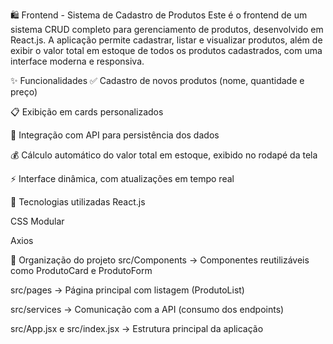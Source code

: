 🛍️ Frontend - Sistema de Cadastro de Produtos
Este é o frontend de um sistema CRUD completo para gerenciamento de produtos, desenvolvido em React.js. A aplicação permite cadastrar, listar e visualizar produtos, além de exibir o valor total em estoque de todos os produtos cadastrados, com uma interface moderna e responsiva.

✨ Funcionalidades
✅ Cadastro de novos produtos (nome, quantidade e preço)

📋 Exibição em cards personalizados

💾 Integração com API para persistência dos dados

💰 Cálculo automático do valor total em estoque, exibido no rodapé da tela

⚡ Interface dinâmica, com atualizações em tempo real


🧪 Tecnologias utilizadas
React.js

CSS Modular

Axios

📁 Organização do projeto
src/Components → Componentes reutilizáveis como ProdutoCard e ProdutoForm

src/pages → Página principal com listagem (ProdutoList)

src/services → Comunicação com a API (consumo dos endpoints)

src/App.jsx e src/index.jsx → Estrutura principal da aplicação
